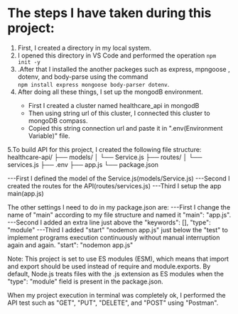 <h1>The steps I have taken during this project:</h1>
<ol>
  <li>First, I created a directory in my local system.</li>
  <li>I opened this directory in VS Code and performed the operation <code>npm init -y</code></li>
  <li>.After that I installed the another packeges such as express, mpngoose , dotenv, and body-parse using the command <br />
<code>npm install express mongoose body-parser dotenv</code>.
</li>
  <li>After doing all these things, I set up the mongodB environment.</li>
  <ul>
    <li>First I created a cluster named healthcare_api in mongodB</li>
    <li>Then using string url of this cluster, I connected this cluster to mongoDB compass.</li>
    <li>Copied this string connection url and paste it in ".env(Environment Variable)" file.</li>
  </ul>
</ol>

5.To build API for this project, I created the following file structure:
healthcare-api/
├── models/
│   └── Service.js
├── routes/
│   └── services.js
├── .env
├── app.js
└── package.json 

---First I defined the model of the Service.js(models/Service.js)
---Second I created the routes for the API(routes/services.js)
---Third I setup the app main(app.js)

The other settings I need to do in my package.json are: 
---First I change the name of "main" according to my file structure and named it "main": "app.js".
---Second I added an extra line just above the "keywords": [], "type": "module"
---Third I added "start" "nodemon app.js" just below the "test" to implement programs execution continuously without manual interruption again and again.
"start": "nodemon app.js"

Note:
This project is set to use ES modules (ESM), which means that import and export should be used instead of require and module.exports.
By default, Node.js treats files with the .js extension as ES modules when the "type": "module" field is present in the package.json.

When my project execution in terminal was completely ok, I performed the API test such as "GET", "PUT", "DELETE", and "POST" using "Postman".
